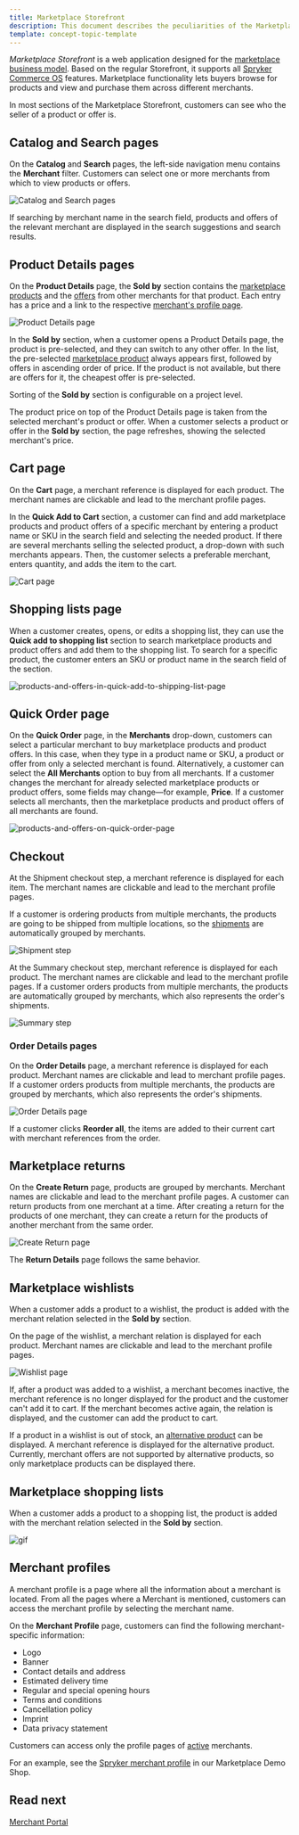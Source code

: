 ```yaml
---
title: Marketplace Storefront
description: This document describes the peculiarities of the Marketplace Storefront application.
template: concept-topic-template
---
```


*Marketplace Storefront* is a web application designed for the [marketplace business model](/docs/marketplace/user/intro-to-spryker-marketplace/marketplace-concept.html). Based on the regular Storefront, it supports all [Spryker Commerce OS](/docs/scos/user/intro-to-spryker/intro-to-spryker.html) features. Marketplace functionality lets buyers browse for products and view and purchase them across different merchants.

In most sections of the Marketplace Storefront, customers can see who the seller of a product or offer is.

## Catalog and Search pages

On the **Catalog** and **Search** pages, the left-side navigation menu contains the **Merchant** filter. Customers can select one or more merchants from which to view products or offers.

![Catalog and Search pages](https://spryker.s3.eu-central-1.amazonaws.com/docs/Marketplace/user+guides/Intro+to+the+Spryker+Marketplace/Marketplace+Storefront/catalog-and-search-pages.png)

If searching by merchant name in the search field, products and offers of the relevant merchant are displayed in the search suggestions and search results.

## Product Details pages

On the **Product Details** page, the **Sold by** section contains the [marketplace products](/docs/marketplace/user/features/{{site.version}}/marketplace-product-feature-overview.html) and the [offers](/docs/marketplace/user/features/{{site.version}}/marketplace-product-offer-feature-overview.html) from other merchants for that product. Each entry has a price and a link to the respective [merchant's profile page](#merchant-profiles).

![Product Details page](https://spryker.s3.eu-central-1.amazonaws.com/docs/Marketplace/user+guides/Intro+to+the+Spryker+Marketplace/Marketplace+Storefront/product-details-page.png)

In the **Sold by** section, when a customer opens a Product Details page, the product is pre-selected, and they can switch to any other offer. In the list, the pre-selected [marketplace product](/docs/marketplace/user/features/{{site.version}}/marketplace-product-feature-overview.html) always appears first, followed by offers in ascending order of price. If the product is not available, but there are offers for it, the cheapest offer is pre-selected.

Sorting of the **Sold by** section is configurable on a project level.

The product price on top of the Product Details page is taken from the selected merchant's product or offer. When a customer selects a product or offer in the **Sold by** section, the page refreshes, showing the selected merchant's price.

## Cart page

On the **Cart** page, a merchant reference is displayed for each product. The merchant names are clickable and lead to the merchant profile pages.

In the **Quick Add to Cart** section, a customer can find and add marketplace products and product offers of a specific merchant by entering a product name or SKU in the search field and selecting the needed product. If there are several merchants selling the selected product, a drop-down with such merchants appears. Then, the customer selects a preferable merchant, enters quantity, and adds the item to the cart.

![Cart page](https://spryker.s3.eu-central-1.amazonaws.com/docs/Marketplace/user+guides/Intro+to+the+Spryker+Marketplace/Marketplace+Storefront/cart-merchant-relations.png)

## Shopping lists page

When a customer creates, opens, or edits a shopping list, they can use the **Quick add to shopping list** section to search marketplace products and product offers and add them to the shopping list. To search for a specific product, the customer enters an SKU or product name in the search field of the section.

![products-and-offers-in-quick-add-to-shipping-list-page](https://spryker.s3.eu-central-1.amazonaws.com/docs/marketplace/user/intro-to-spryker-marketplace/marketplace-storefront.md/products-and-offers-in-quick-add-to-shipping-list.png)

## Quick Order page

On the **Quick Order** page, in the **Merchants** drop-down, customers can select a particular merchant to buy marketplace products and product offers. In this case, when they type in a product name or SKU, a product or offer from only a selected merchant is found. Alternatively, a customer can select the **All Merchants** option to buy from all merchants. If a customer changes the merchant for already selected marketplace products or product offers, some fields may change—for example, **Price**. If a customer selects all merchants, then the marketplace products and product offers of all merchants are found.

![products-and-offers-on-quick-order-page](https://spryker.s3.eu-central-1.amazonaws.com/docs/marketplace/user/intro-to-spryker-marketplace/marketplace-storefront.md/products-and-offers-on-quick-order-page.png)


## Checkout

At the Shipment checkout step, a merchant reference is displayed for each item. The merchant names are clickable and lead to the merchant profile pages.

If a customer is ordering products from multiple merchants, the products are going to be shipped from multiple locations, so the [shipments](/docs/marketplace/user/features/{{site.version}}/marketplace-shipment-feature-overview.html) are automatically grouped by merchants.

![Shipment step](https://spryker.s3.eu-central-1.amazonaws.com/docs/Marketplace/user+guides/Intro+to+the+Spryker+Marketplace/Marketplace+Storefront/shipment-step.png)

At the Summary checkout step,  merchant reference is displayed for each product. The merchant names are clickable and lead to the merchant profile pages. If a customer orders products from multiple merchants, the products are automatically grouped by merchants, which also represents the order's shipments.

![Summary step](https://spryker.s3.eu-central-1.amazonaws.com/docs/Marketplace/user+guides/Intro+to+the+Spryker+Marketplace/Marketplace+Storefront/summary-step.png)

### Order Details pages

On the **Order Details** page, a merchant reference is displayed for each product. Merchant names are clickable and lead to merchant profile pages. If a customer orders products from multiple merchants, the products are grouped by merchants, which also represents the order's shipments.

![Order Details page](https://spryker.s3.eu-central-1.amazonaws.com/docs/Marketplace/user+guides/Intro+to+the+Spryker+Marketplace/Marketplace+Storefront/order-details-page.png)

If a customer clicks **Reorder all**, the items are added to their current cart with merchant references from the order.

## Marketplace returns

On the **Create Return** page, products are grouped by merchants. Merchant names are clickable and lead to the merchant profile pages. A customer can return products from one merchant at a time. After creating a return for the products of one merchant, they can create a return for the products of another merchant from the same order.

![Create Return page](https://spryker.s3.eu-central-1.amazonaws.com/docs/Marketplace/user+guides/Intro+to+the+Spryker+Marketplace/Marketplace+Storefront/create-return-page.png)

The **Return Details** page follows the same behavior.

## Marketplace wishlists

When a customer adds a product to a wishlist, the product is added with the merchant relation selected in the **Sold by** section.

On the page of the wishlist, a merchant relation is displayed for each product. Merchant names are clickable and lead to the merchant profile pages.

![Wishlist page](https://spryker.s3.eu-central-1.amazonaws.com/docs/Marketplace/user+guides/Intro+to+the+Spryker+Marketplace/Marketplace+Storefront/wishlist-page.png)

If, after a product was added to a wishlist, a merchant becomes inactive, the merchant reference is no longer displayed for the product and the customer can't add it to cart. If the merchant becomes active again, the relation is displayed, and the customer can add the product to cart.

If a product in a wishlist is out of stock, an [alternative product](/docs/pbc/all/product-information-management/{{site.version}}/alternative-products-feature-overview.html) can be displayed. A merchant reference is displayed for the alternative product. Currently, merchant offers are not supported by alternative products, so only marketplace products can be displayed there.

## Marketplace shopping lists

When a customer adds a product to a shopping list, the product is added with the merchant relation selected in the **Sold by** section.

![gif](https://spryker.s3.eu-central-1.amazonaws.com/docs/Marketplace/user+guides/Features/Marketplace+Shopping+List/add-marketplace-product-and-offer-to-shopping-list.gif)

## Merchant profiles

A merchant profile is a page where all the information about a merchant is located. From all the pages where a Merchant is mentioned, customers can access the merchant profile by selecting the merchant name.

On the **Merchant Profile** page, customers can find the following merchant-specific information:

* Logo
* Banner
* Contact details and address
* Estimated delivery time
* Regular and special opening hours
* Terms and conditions
* Cancellation policy
* Imprint
* Data privacy statement

Customers can access only the profile pages of [active](/docs/pbc/all/merchant-management/{{site.version}}/marketplace/marketplace-merchant-feature-overview/marketplace-merchant-feature-overview.html#active-merchants) merchants.

For an example, see the [Spryker merchant profile](https://www.de.b2c-marketplace.demo-spryker.com/en/merchant/spryker) in our Marketplace Demo Shop.

## Read next

[Merchant Portal](/docs/marketplace/user/intro-to-spryker-marketplace/marketplace-storefront.html)
